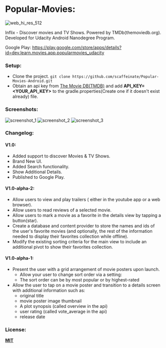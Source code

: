 # Popular-Movies:
![web_hi_res_512](https://user-images.githubusercontent.com/1825853/31562656-3a7311d2-b02a-11e7-87e6-bdbb5a1ff874.png)

Inflix - Discover movies and TV Shows. Powered by TMDb(themoviedb.org). Developed for Udacity Android Nanodegree Program.

Google Play: https://play.google.com/store/apps/details?id=dev.learn.movies.app.popularmovies_udacity

### Setup: 
- Clone the project. ```git clone https://github.com/scaffeinate/Popular-Movies-Android.git```
- Obtain an api key from [The Movie DB(TMDB)](https://www.themoviedb.org/documentation/api) and add **API_KEY=<YOUR_API_KEY>** to the gradle.properties(Create one if it doesn't exist already) file.

### Screenshots:
![screenshot_1](https://github.com/scaffeinate/Popular-Movies-Android/blob/master/screenshots/screenshot_merged_0.jpg?raw=true)
![screenshot_2](https://github.com/scaffeinate/Popular-Movies-Android/blob/master/screenshots/screenshot_merged_1.jpg?raw=true)
![screenshot_3](https://github.com/scaffeinate/Popular-Movies-Android/blob/master/screenshots/screenshot_merged_2.jpg?raw=true)

### Changelog:
#### V1.0:
- Added support to discover Movies & TV Shows.
- Brand New UI.
- Added Search functionality.
- Show Additional Details.
- Published to Google Play.

#### V1.0-alpha-2:
- Allow users to view and play trailers ( either in the youtube app or a web browser).
- Allow users to read reviews of a selected movie.
- Allow users to mark a movie as a favorite in the details view by tapping a button(star).
- Create a database and content provider to store the names and ids of the user's favorite movies (and optionally, the rest of the information needed to display their favorites collection while offline).
- Modify the existing sorting criteria for the main view to include an additional pivot to show their favorites collection.

#### V1.0-alpha-1:
- Present the user with a grid arrangement of movie posters upon launch.
   - Allow your user to change sort order via a setting:
   - The sort order can be by most popular or by highest-rated
- Allow the user to tap on a movie poster and transition to a details screen with additional information such as:
   - original title
   - movie poster image thumbnail
   - A plot synopsis (called overview in the api)
   - user rating (called vote_average in the api)
   - release date

### License:
[**MIT**](https://github.com/scaffeinate/Popular-Movies-Android/blob/master/LICENSE)

